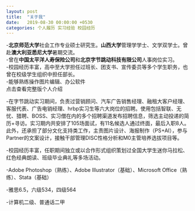 ```yaml
---
layout: post
title:  "关于我"
date:   2019-08-30 00:00:00 +0530
categories: 个人履历 实习经验 校园经历
---
```

-<b>北京师范大学</b>社会工作专业硕士研究生。<b>山西大学</b>管理学学士、文学双学士。曾赴<b>澳大利亚悉尼大学</b>暑期交流。<br>
-曾在<b>中国太平洋人寿保险公司</b>和<b>北京字节跳动科技有限公司</b>人事岗位实习。<br>
-校园经历丰富，高中至大学担任过班长、团支书、宣传委员等多个学生职务，也曾在校级学生组织中担任部长。<br>
-能够熟练操作图片编辑、办公软件<br>
点击查看完整版个人介绍

-在字节跳动实习期间，负责过营销顾问、汽车广告销售经理、融租大客户经理、客服代表、广告电销经理、hrbp实习生等六大岗位的招聘。使用包括智联、无忧、猎聘、BOSS、实习僧在内的多个招聘渠道发布招聘信息，筛选主动投递的简历+寻访。实习期内共安排了105场面试，有11名候选人通过终面，最后入职8人。此外，还承担了部分文化支持类工作，主责图片设计、海报制作（PS+AI），参与Partner的文案设计，接触干部管理DISC性格分析和M0主管培养选拔项目等。
 
-校园经历丰富，任职期间独立或以合作形式组织策划过全国大学生迷你马拉松、红色经典朗读、班级毕业典礼等多场活动。

-Adobe Photoshop（熟练）、Adobe Illustrator（基础）、Microsoft Office（熟练）、Stata（基础）

-雅思6.5，六级534，四级564

-计算机二级、普通话二甲
